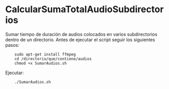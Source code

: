 # CalcularSumaTotalAudioSubdirectorios
Sumar tiempo de duración de audios colocados en varios subdirectorios dentro de un directorio.
Antes de ejecutar el script seguir los siguientes pasos:  

		sudo apt-get install ffmpeg  
		cd /directorio/que/contiene/audios  
		chmod +x SumarAudios.sh     
Ejecutar:  

		./SumarAudios.sh 

